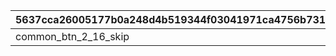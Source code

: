 |5637cca26005177b0a248d4b519344f03041971ca4756b731729f13130df1610|3d91bac50081094cdf8899edded56cb1497c4cf0cd8cfb90c524ebfffd2423ff|decf476360cc8363e7224313c478f424ddd10330dd8a8eb21c561ba802356597|c6db59740ead603bd545b969219f861ab13efbb4b395592bdd96fe5c981a601a|32350fd7cc06b29ca889e7433668c213e13445026dd347473da34441a71d1d1c|9423642c8f324e01b7e370cc5bc1305442f65b03da624f494507248bb67898cd|15b2fbe6e981d94bfbbc072dfb1b743502b8b35bbd065b0b570ad867d63e66fe|16c3f4373ef8ebce9591f51f2dcbb43b6a43d534f4ed8de2a4a619bded4d7f16|
| --- | --- | --- | --- | --- | --- | --- | --- |
|common_btn_2_16_skip|50|balloon_story_2nd_16_skip|1|2001000|common_label_release_2_16_skip|2116099|2023/02/15 15:00:00|